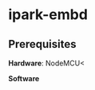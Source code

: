 <h1> ipark-embd </h1>

<h2> Prerequisites </h2>  
<p><b>Hardware</b>: NodeMCU< </p>  
<p><b>Software<b?: VS Code + PlatformIO IDE </p>

